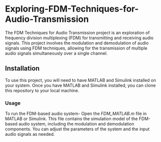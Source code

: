 # Exploring-FDM-Techniques-for-Audio-Transmission  
The FDM Techniques for Audio Transmission project is an exploration of frequency division multiplexing (FDM) for transmitting and receiving audio signals. This project involves the modulation and demodulation of audio signals using FDM techniques, allowing for the transmission of multiple audio signals simultaneously over a single channel.  

## Installation  
To use this project, you will need to have MATLAB and Simulink installed on your system.   Once you have MATLAB and Simulink installed, you can clone this repository to your local machine.  

### Usage
To run the FDM-based audio system-   Open the _FDM_MATLAB.m_ file in MATLAB or Simulink.   This file contains the simulation model of the FDM-based audio system, including the modulation and demodulation components.  You can adjust the parameters of the system and the input audio signals as needed.  
